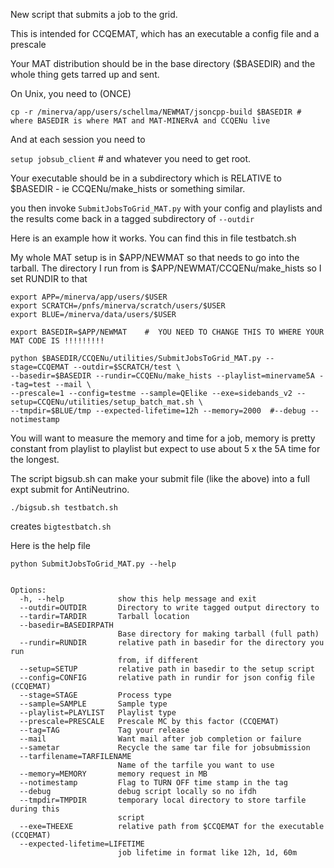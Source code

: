 New script that submits a job to the grid.   

This is intended for CCQEMAT, which has an executable a config file and a prescale

Your MAT distribution should be in the base directory ($BASEDIR) and the whole thing gets tarred up and sent.

On Unix, you need to (ONCE)

```cp -r /minerva/app/users/schellma/NEWMAT/jsoncpp-build $BASEDIR # where BASEDIR is where MAT and MAT-MINERvA and CCQENu live```

And at each session you need to 

```setup jobsub_client```  # and whatever you need to get root. 

Your executable should be in a subdirectory which is RELATIVE to $BASEDIR - ie CCQENu/make_hists or something similar. 

you then invoke `SubmitJobsToGrid_MAT.py` with your config and playlists and the results come back in a tagged subdirectory of `--outdir`

Here is an example how it works.  You can find this in file testbatch.sh

My whole MAT setup is in $APP/NEWMAT so that needs to go into the tarball.
The directory I run from is $APP/NEWMAT/CCQENu/make_hists so I set RUNDIR to that

```
export APP=/minerva/app/users/$USER
export SCRATCH=/pnfs/minerva/scratch/users/$USER
export BLUE=/minerva/data/users/$USER   

export BASEDIR=$APP/NEWMAT    #  YOU NEED TO CHANGE THIS TO WHERE YOUR MAT CODE IS !!!!!!!!! 

python $BASEDIR/CCQENu/utilities/SubmitJobsToGrid_MAT.py --stage=CCQEMAT --outdir=$SCRATCH/test \
--basedir=$BASEDIR --rundir=CCQENu/make_hists --playlist=minervame5A --tag=test --mail \
--prescale=1 --config=testme --sample=QElike --exe=sidebands_v2 --setup=CCQENu/utilities/setup_batch_mat.sh \
--tmpdir=$BLUE/tmp --expected-lifetime=12h --memory=2000  #--debug --notimestamp 
```

You will want to measure the memory and time for a job, memory is pretty constant from playlist to playlist but expect to use about 5 x the 5A time for the longest.

The script bigsub.sh can make your submit file (like the above) into a full expt submit for AntiNeutrino. 

`./bigsub.sh testbatch.sh `  

creates `bigtestbatch.sh`   

Here is the help file

`python SubmitJobsToGrid_MAT.py --help`

```Usage: SubmitJobsToGrid_MAT.py[opts]

Options:
  -h, --help            show this help message and exit
  --outdir=OUTDIR       Directory to write tagged output directory to
  --tardir=TARDIR       Tarball location
  --basedir=BASEDIRPATH
                        Base directory for making tarball (full path)
  --rundir=RUNDIR       relative path in basedir for the directory you run
                        from, if different
  --setup=SETUP         relative path in basedir to the setup script
  --config=CONFIG       relative path in rundir for json config file (CCQEMAT)
  --stage=STAGE         Process type
  --sample=SAMPLE       Sample type
  --playlist=PLAYLIST   Playlist type
  --prescale=PRESCALE   Prescale MC by this factor (CCQEMAT)
  --tag=TAG             Tag your release
  --mail                Want mail after job completion or failure
  --sametar             Recycle the same tar file for jobsubmission
  --tarfilename=TARFILENAME
                        Name of the tarfile you want to use
  --memory=MEMORY       memory request in MB
  --notimestamp         Flag to TURN OFF time stamp in the tag
  --debug               debug script locally so no ifdh
  --tmpdir=TMPDIR       temporary local directory to store tarfile during this
                        script
  --exe=THEEXE          relative path from $CCQEMAT for the executable (CCQEMAT)
  --expected-lifetime=LIFETIME
                        job lifetime in format like 12h, 1d, 60m
```
